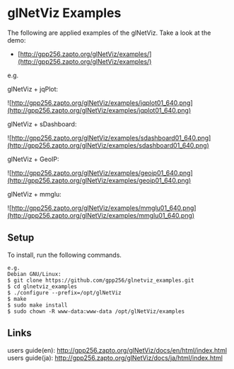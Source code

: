 glNetViz Examples
=================

The following are applied examples of the glNetViz.  Take a look at the demo:

* [http://gpp256.zapto.org/glNetViz/examples/](http://gpp256.zapto.org/glNetViz/examples/)

e.g.

glNetViz + jqPlot:

![http://gpp256.zapto.org/glNetViz/examples/jqplot01_640.png](http://gpp256.zapto.org/glNetViz/examples/jqplot01_640.png)

glNetViz + sDashboard:

![http://gpp256.zapto.org/glNetViz/examples/sdashboard01_640.png](http://gpp256.zapto.org/glNetViz/examples/sdashboard01_640.png)

glNetViz + GeoIP:

![http://gpp256.zapto.org/glNetViz/examples/geoip01_640.png](http://gpp256.zapto.org/glNetViz/examples/geoip01_640.png)

glNetViz + mmglu:

![http://gpp256.zapto.org/glNetViz/examples/mmglu01_640.png](http://gpp256.zapto.org/glNetViz/examples/mmglu01_640.png)

Setup
-----

To install, run the following commands.

    e.g.  
    Debian GNU/Linux:
    $ git clone https://github.com/gpp256/glnetviz_examples.git
    $ cd glnetviz_examples
    $ ./configure --prefix=/opt/glNetViz
    $ make 
    $ sudo make install
    $ sudo chown -R www-data:www-data /opt/glNetViz/examples

Links
------

users guide(en): http://gpp256.zapto.org/glNetViz/docs/en/html/index.html  
users guide(ja): http://gpp256.zapto.org/glNetViz/docs/ja/html/index.html  
